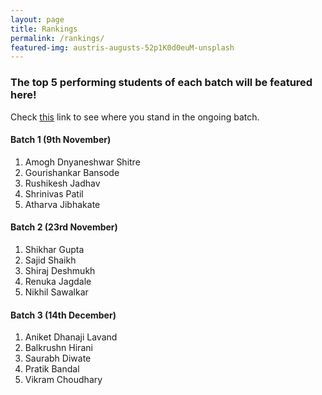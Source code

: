 ```yaml
---
layout: page
title: Rankings
permalink: /rankings/
featured-img: austris-augusts-52p1K0d0euM-unsplash
---
```


### The top 5 performing students of each batch will be featured here!

Check [this](https://docs.google.com/spreadsheets/d/1e9U0_RV7O9_OZD2uN9Z4qzk-yWaPgTwu3o1GbiV_hYg/edit?usp=sharing) link to see where you stand in the ongoing batch.

#### Batch 1 (9th November)
1. Amogh Dnyaneshwar Shitre
2. Gourishankar Bansode
3. Rushikesh Jadhav
4. Shrinivas Patil
5. Atharva Jibhakate

#### Batch 2 (23rd November)
1. Shikhar Gupta
2. Sajid Shaikh
3. Shiraj Deshmukh
4. Renuka Jagdale
5. Nikhil Sawalkar

#### Batch 3 (14th December)
1. Aniket Dhanaji Lavand
2. Balkrushn Hirani
3. Saurabh Diwate
4. Pratik Bandal
5. Vikram Choudhary